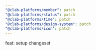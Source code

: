 ```yaml
---
"@clab-platforms/member": patch
"@clab-platforms/status": patch
"@clab-platforms/time": patch
"@clab-platforms/design-system": patch
"@clab-platforms/icon": patch
---
```


feat: setup changeset
